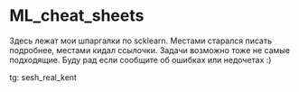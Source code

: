 # ML_cheat_sheets

Здесь лежат мои шпаргалки по scklearn. Местами старался писать подробнее, местами кидал ссылочки. Задачи возможно тоже не самые подходящие. Буду рад если сообщите об ошибках или недочетах :)

tg: sesh_real_kent

